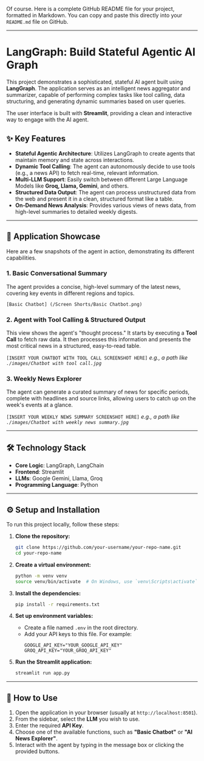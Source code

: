 Of course. Here is a complete GitHub README file for your project, formatted in Markdown. You can copy and paste this directly into your `README.md` file on GitHub.

-----

# LangGraph: Build Stateful Agentic AI Graph

This project demonstrates a sophisticated, stateful AI agent built using **LangGraph**. The application serves as an intelligent news aggregator and summarizer, capable of performing complex tasks like tool calling, data structuring, and generating dynamic summaries based on user queries.

The user interface is built with **Streamlit**, providing a clean and interactive way to engage with the AI agent.

## ✨ Key Features

  * **Stateful Agentic Architecture**: Utilizes LangGraph to create agents that maintain memory and state across interactions.
  * **Dynamic Tool Calling**: The agent can autonomously decide to use tools (e.g., a news API) to fetch real-time, relevant information.
  * **Multi-LLM Support**: Easily switch between different Large Language Models like **Groq, Llama, Gemini**, and others.
  * **Structured Data Output**: The agent can process unstructured data from the web and present it in a clean, structured format like a table.
  * **On-Demand News Analysis**: Provides various views of news data, from high-level summaries to detailed weekly digests.

-----

## 🚀 Application Showcase

Here are a few snapshots of the agent in action, demonstrating its different capabilities.

### 1\. Basic Conversational Summary

The agent provides a concise, high-level summary of the latest news, covering key events in different regions and topics.

`[Basic Chatbot] (/Screen Shorts/Basic Chatbot.png)`


### 2\. Agent with Tool Calling & Structured Output

This view shows the agent's "thought process." It starts by executing a **Tool Call** to fetch raw data. It then processes this information and presents the most critical news in a structured, easy-to-read table.

`[INSERT YOUR CHATBOT WITH TOOL CALL SCREENSHOT HERE]`
*e.g., a path like `./images/Chatbot with tool call.jpg`*

### 3\. Weekly News Explorer

The agent can generate a curated summary of news for specific periods, complete with headlines and source links, allowing users to catch up on the week's events at a glance.

`[INSERT YOUR WEEKLY NEWS SUMMARY SCREENSHOT HERE]`
*e.g., a path like `./images/Chatbot with weekly news summary.jpg`*

-----

## 🛠️ Technology Stack

  * **Core Logic**: LangGraph, LangChain
  * **Frontend**: Streamlit
  * **LLMs**: Google Gemini, Llama, Groq
  * **Programming Language**: Python

-----

## ⚙️ Setup and Installation

To run this project locally, follow these steps:

1.  **Clone the repository:**

    ```bash
    git clone https://github.com/your-username/your-repo-name.git
    cd your-repo-name
    ```

2.  **Create a virtual environment:**

    ```bash
    python -m venv venv
    source venv/bin/activate  # On Windows, use `venv\Scripts\activate`
    ```

3.  **Install the dependencies:**

    ```bash
    pip install -r requirements.txt
    ```

4.  **Set up environment variables:**

      * Create a file named `.env` in the root directory.
      * Add your API keys to this file. For example:
        ```
        GOOGLE_API_KEY="YOUR_GOOGLE_API_KEY"
        GROQ_API_KEY="YOUR_GROQ_API_KEY"
        ```

5.  **Run the Streamlit application:**

    ```bash
    streamlit run app.py
    ```

-----

## 📖 How to Use

1.  Open the application in your browser (usually at `http://localhost:8501`).
2.  From the sidebar, select the **LLM** you wish to use.
3.  Enter the required **API Key**.
4.  Choose one of the available functions, such as **"Basic Chatbot"** or **"AI News Explorer"**.
5.  Interact with the agent by typing in the message box or clicking the provided buttons.